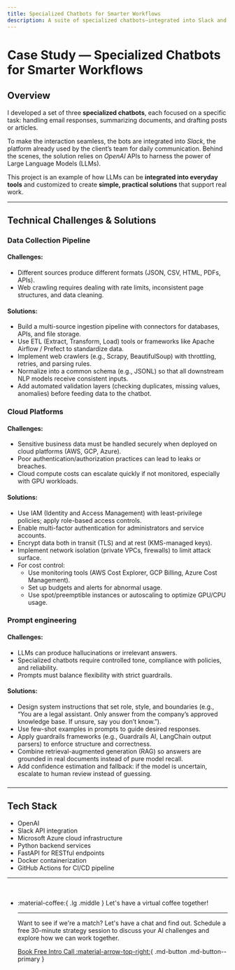 ```yaml
---
title: Specialized Chatbots for Smarter Workflows 
description: A suite of specialized chatbots—integrated into Slack and powered by OpenAI APIs
---
```


# **Case Study — Specialized Chatbots for Smarter Workflows**

## **Overview**

I developed a set of three **specialized chatbots**, each focused on a specific task: handling email responses, summarizing documents, and drafting posts or articles.

To make the interaction seamless, the bots are integrated into *Slack*, the platform already used by the client’s team for daily communication. Behind the scenes, the solution relies on *OpenAI* APIs to harness the power of Large Language Models (LLMs).

This project is an example of how LLMs can be **integrated into everyday tools** and customized to create **simple, practical solutions** that support real work.

---

## **Technical Challenges & Solutions**
### Data Collection Pipeline
#### Challenges:
 - Different sources produce different formats (JSON, CSV, HTML, PDFs, APIs).
 - Web crawling requires dealing with rate limits, inconsistent page structures, and data cleaning.
#### Solutions:
 - Build a multi-source ingestion pipeline with connectors for databases, APIs, and file storage.
 - Use ETL (Extract, Transform, Load) tools or frameworks like Apache Airflow / Prefect to standardize data.
 - Implement web crawlers (e.g., Scrapy, BeautifulSoup) with throttling, retries, and parsing rules.
 - Normalize into a common schema (e.g., JSONL) so that all downstream NLP models receive consistent inputs.
 - Add automated validation layers (checking duplicates, missing values, anomalies) before feeding data to the chatbot.   

### Cloud Platforms
#### Challenges:
 - Sensitive business data must be handled securely when deployed on cloud platforms (AWS, GCP, Azure).
 - Poor authentication/authorization practices can lead to leaks or breaches.
 - Cloud compute costs can escalate quickly if not monitored, especially with GPU workloads.
#### Solutions:
 - Use IAM (Identity and Access Management) with least-privilege policies; apply role-based access controls.
 - Enable multi-factor authentication for administrators and service accounts.
 - Encrypt data both in transit (TLS) and at rest (KMS-managed keys).
 - Implement network isolation (private VPCs, firewalls) to limit attack surface.
 - For cost control:
    - Use monitoring tools (AWS Cost Explorer, GCP Billing, Azure Cost Management).
    - Set up budgets and alerts for abnormal usage.
    - Use spot/preemptible instances or autoscaling to optimize GPU/CPU usage.

### Prompt engineering
#### Challenges:
 - LLMs can produce hallucinations or irrelevant answers.
 - Specialized chatbots require controlled tone, compliance with policies, and reliability.
 - Prompts must balance flexibility with strict guardrails.
#### Solutions:
 - Design system instructions that set role, style, and boundaries (e.g., “You are a legal assistant. Only answer from the company’s approved knowledge base. If unsure, say you don’t know.”).
 - Use few-shot examples in prompts to guide desired responses.
 - Apply guardrails frameworks (e.g., Guardrails AI, LangChain output parsers) to enforce structure and correctness.
 - Combine retrieval-augmented generation (RAG) so answers are grounded in real documents instead of pure model recall.
 - Add confidence estimation and fallback: if the model is uncertain, escalate to human review instead of guessing.

 ### 
---

## Tech Stack

- OpenAI
- Slack API integration
- Microsoft Azure cloud infrastructure
- Python backend services
- FastAPI for RESTful endpoints
- Docker containerization
- GitHub Actions for CI/CD pipeline

---


<div class="grid cards" style="margin-top: 3rem" markdown>

-   :material-coffee:{ .lg .middle } Let's have a virtual coffee together!

    ---
    
    Want to see if we're a match? Let's have a chat and find out. Schedule a free 30-minute strategy session to discuss your AI challenges and explore how we can work together.

    [Book Free Intro Call :material-arrow-top-right:](https://calendly.com/davide-cristanelli/30min){ .md-button .md-button--primary }

</div>